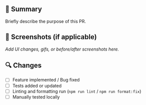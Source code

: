 ## 🚀 Summary

Briefly describe the purpose of this PR.

## 📸 Screenshots (if applicable)

_Add UI changes, gifs, or before/after screenshots here._

## 🔍 Changes

- [ ] Feature implemented / Bug fixed
- [ ] Tests added or updated
- [ ] Linting and formatting run (`npm run lint` / `npm run format:fix`)
- [ ] Manually tested locally
